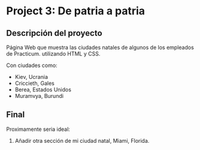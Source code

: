 # Project 3: De patria a patria

## Descripción del proyecto
Página Web que muestra las ciudades natales de algunos de los empleados de Practicum. utilizando HTML y CSS.

Con ciudades como:
* Kiev, Ucrania
* Criccieth, Gales
* Berea, Estados Unidos
* Muramvya, Burundi

## Final
Proximamente seria ideal:
1. Añadir otra sección de mi ciudad natal, Miami, Florida.
